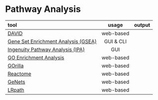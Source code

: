 # Pathway Analysis

|tool       |usage       |output      |
|:----------|:----------:|:----------:|
|[DAVID](https://david.ncifcrf.gov/)|web-based||
|[Gene Set Enrichment Analysis (GSEA)](http://software.broadinstitute.org/gsea/index.jsp)|GUI & CLI||
|[Ingenuity Pathway Analysis (IPA)](http://www.ingenuity.com/products/ipa)|GUI||
|[GO Enrichment Analysis](http://geneontology.org/page/go-enrichment-analysis)|web-based||
|[GOrilla](http://cbl-gorilla.cs.technion.ac.il/)|web-based||
|[Reactome](http://www.reactome.org/)|web-based||
|[GeNets](http://www.broadinstitute.org/genets)|web-based||
|[LRpath](http://lrpath.ncibi.org/)|web-based||

